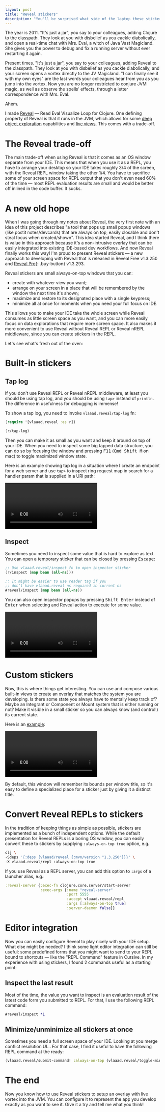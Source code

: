 ```yaml
---
layout: post
title: "Reveal stickers"
description: "You'll be surprised what side of the laptop these stickers apply to..."
---
```


The year is 2011. "It's just a jar", you say to your colleagues, adding Clojure to the classpath. They look at you with disbelief as you cackle diabolically, and open a real-time chat with Mrs. Eval, a witch of Java Vast Magicland. She gives you the power to debug and fix a running server without ever restarting it again.

Present times. "It's just a jar", you say to your colleagues, adding Reveal to the classpath. They look at you with disbelief as you cackle diabolically, and your screen opens a vortex directly to the JV Magicland. "I can finally see it with my own eyes" are the last words your colleagues hear from you as you jump into the vortex. Now you are no longer restricted to conjure JVM magic, as well as observe the spells' effects, through a letter correspondence with Mrs. Eval.

Ahem.

I made [Reveal](/reveal/) — Read Eval Visualize Loop for Clojure. One defining property of Reveal is that it runs in the JVM, which allows for some [deep object exploration](/reveal/#inspect-object-fields-and-properties) capabilities and [live views](/reveal/#ref-watchers). This comes with a trade-off.

# The Reveal trade-off

The main trade-off when using Reveal is that it comes as an OS window separate from your IDE. This means that when you use it as a REPL, you have to arrange your desktop so your IDE takes roughly 3/4 of the screen, with the Reveal REPL window taking the other 1/4. You have to sacrifice some of your screen space for REPL output that you don't even need 60% of the time — most REPL evaluation results are small and would be better off inlined in the code buffer. It sucks.

# A new old hope

When I was going through my notes about Reveal, the very first note with an idea of this project describes "a tool that pops up small popup windows (like postit notes/devcards) that are always on top, easily closable and don't steal focus when created/shown". This idea started Reveal, and I think there is value in this approach because it's a non-intrusive overlay that can be easily integrated into existing IDE-based dev workflows. And now Reveal finally works this way! I'm proud to present Reveal stickers — a new approach to developing with Reveal that is released in Reveal Free v1.3.250 and [Reveal Pro](/reveal-pro){: .buy-button} v1.3.293.

Reveal stickers are small always-on-top windows that you can:

- create with whatever view you want;
- arrange on your screen in a place that will be remembered by the window the next time it's shown;
- maximize and restore to its designated place with a single keypress;
- minimize all at once for moments when you need your full focus on IDE.

This allows you to make your IDE take the whole screen while Reveal consumes as little screen space as you want, and you can more easily focus on data explorations that require more screen space. It also makes it more convenient to use Reveal without Reveal REPL or Reveal nREPL middleware, since you can create stickers in the REPL.

Let's see what's fresh out of the oven:

# Built-in stickers

## Tap log

If you don't use Reveal REPL or Reveal nREPL middleware, at least you should be using tap log, and you should be using `tap>` instead of `println`. The difference in usefulness for debugging is immense! 

To show a tap log, you need to invoke `vlaaad.reveal/tap-log` fn:

```clj
(require '[vlaaad.reveal :as r])

(r/tap-log)
```

Then you can make it as small as you want and keep it around on top of your IDE. When you need to inspect some big tapped data structure, you can do so by focusing the window and pressing <kbd>F11</kbd> (<kbd>Cmd Shift M</kbd> on mac) to toggle maximized window state.

Here is an example showing tap log in a situation where I create an endpoint for a web server and use `tap>` to inspect ring request map in search for a handler param that is supplied in a URI path:

<video controls><source src="/assets/2021-12-02/tap-log.mp4" type="video/mp4"></source></video>

## Inspect

Sometimes you need to inspect some value that is hard to explore as text. You can open a temporary sticker that can be closed by pressing <kbd>Escape</kbd>:
```clj
;; Use vlaaad.reveal/inspect fn to open inspector sticker
(r/inspect (map bean (all-ns)))

;; It might be easier to use reader tag if you 
;; don't have vlaaad.reveal ns required in current ns
#reveal/inspect (map bean (all-ns))
```
You can also open inspector popups by pressing <kbd>Shift Enter</kbd> instead of <kbd>Enter</kbd> when selecting and Reveal action to execute for some value. 

<video controls><source src="/assets/2021-12-02/inspect.mp4" type="video/mp4"></source></video>

# Custom stickers

Now, this is where things get interesting. You can use and compose various built-in views to create an overlay that matches the system you are developing. Is there some state you always have to mentally keep track of? Maybe an Integrant or Component or Mount system that is either running or not? Make it visible in a small sticker so you can always know (and control!) its current state.

Here is an [example](https://github.com/vlaaad/reveal/blob/master/examples/e02_integrant_live_system_view.clj):

<video controls><source src="/assets/2021-12-02/sticker.mp4" type="video/mp4"></source></video>

By default, this window will remember its bounds per window title, so it's easy to define a specialized place for a sticker just by giving it a distinct title.

# Convert Reveal REPLs to stickers

In the tradition of keeping things as simple as possible, stickers are implemented as a bunch of independent options. While the default presentation for Reveal REPLs is a boring OS window, you can easily convert these to stickers by supplying `:always-on-top true` option, e.g.

```sh
clj \
-Sdeps '{:deps {vlaaad/reveal {:mvn/version "1.3.250"}}}' \
-X vlaaad.reveal/repl :always-on-top true
```
If you use Reveal as a REPL server, you can add this option to `:args` of a launcher alias, e.g.:
```clj
:reveal-server {:exec-fn clojure.core.server/start-server
                :exec-args {:name "reveal-server"
                            :port 5555
                            :accept vlaaad.reveal/repl
                            :args [:always-on-top true]
                            :server-daemon false}}
```

# Editor integration

Now you can easily configure Reveal to play nicely with your IDE setup. What else might be needed? I think some light editor integration can still be useful: some predefined forms that you might want to send to your REPL bound to shortcuts — like the "REPL Command" feature in Cursive. In my experience with using stickers, I found 2 commands useful as a starting point:

## Inspect the last result

Most of the time, the value you want to inspect is an evaluation result of the latest code form you submitted to REPL. For that, I use the following REPL command:

```clj
#reveal/inspect *1
```

## Minimize/unminimize all stickers at once

Sometimes you need a full screen space of your IDE. Looking at you merge conflict resolution UI... For that case, I find it useful to have the following REPL command at the ready:

```clj
(vlaaad.reveal/submit-command! :always-on-top (vlaaad.reveal/toggle-minimized))
```

# The end

Now you know how to use Reveal stickers to setup an overlay with live vortex into the JVM. You can configure it to represent the app you develop exactly as you want to see it. Give it a try and tell me what you think!